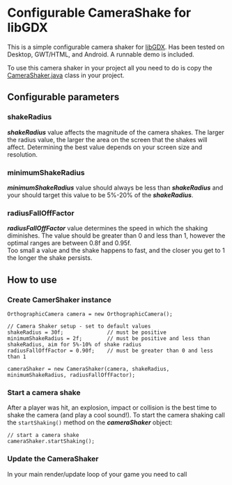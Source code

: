 # Configurable CameraShake for libGDX

This is a simple configurable camera shaker for [libGDX](https://libgdx.com/).  Has been tested on Desktop, GWT/HTML, and Android.  A runnable demo is included.

To use this camera shaker in your project all you need to do is copy the [CameraShaker.java](https://github.com/antzGames/libGDX-cameraShake/blob/master/core/src/main/java/com/antz/camera/CameraShaker.java) class in your project.

## Configurable parameters

### shakeRadius             

**_shakeRadius_** value affects the magnitude of the camera shakes. The larger the radius value, the larger the area on the screen that the shakes will affect.
Determining the best value depends on your screen size and resolution.

### minimumShakeRadius

**_minimumShakeRadius_** value should always be less than **_shakeRadius_** and your should target this value to be 5%-20% of the **_shakeRadius_**.

### radiusFallOffFactor

**_radiusFallOffFactor_** value determines the speed in which the shaking diminishes.  The value should be greater than 0 and less than 1, however the optimal ranges are between 0.8f and 0.95f.  
Too small a value and the shake happens to fast, and the closer you get to 1 the longer the shake persists.  

## How to use

### Create CamerShaker instance

```
OrthographicCamera camera = new OrthographicCamera();

// Camera Shaker setup - set to default values
shakeRadius = 30f;				// must be positive
minimumShakeRadius = 2f;		// must be positive and less than shakeRadius, aim for 5%-10% of shake radius
radiusFallOffFactor = 0.90f;	// must be greater than 0 and less than 1

cameraShaker = new CameraShaker(camera, shakeRadius, minimumShakeRadius, radiusFallOffFactor);
```

### Start a camera shake

After a player was hit, an explosion, impact or collision is the best time to shake the camera (and play a cool sound!).
To start the camera shaking call the `startShaking()` method on the **_cameraShaker_** object:

```
// start a camera shake
cameraShaker.startShaking();
```

### Update the CameraShaker

In your main render/update loop of your game you need to call 